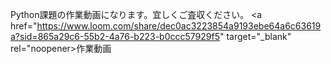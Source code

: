 Python課題の作業動画になります。宜しくご査収ください。
<a href="https://www.loom.com/share/dec0ac3223854a9193ebe64a6c63619a?sid=865a29c6-55b2-4a76-b223-b0ccc57929f5" target="_blank" rel="noopener>作業動画</a>
